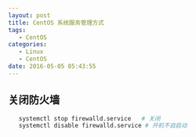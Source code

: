 ```yaml
---
layout: post
title: CentOS 系统服务管理方式
tags: 
   - CentOS
categories: 
   - Linux
   - CentOS
date: 2016-05-05 05:43:55
---
```


## 关闭防火墙

```bash
   systemctl stop firewalld.service   # 关闭
   systemctl disable firewalld.service # 开机不自启动
```
